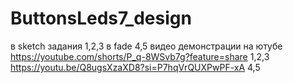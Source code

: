 # ButtonsLeds7_design
в sketch задания 1,2,3
в fade 4,5
видео демонстрации на ютубе
https://youtube.com/shorts/P_q-8WSvb7g?feature=share  1,2,3
https://youtu.be/Q8ugsXzaXD8?si=P7hqVrQUXPwPF-xA 4,5
